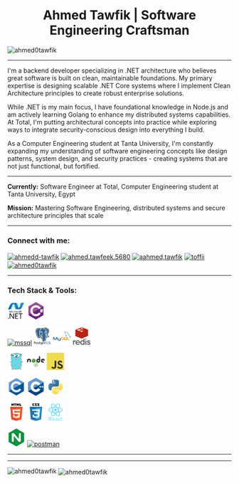 <h1 align="center">Ahmed Tawfik | Software Engineering Craftsman</h1>

<p align="left"> <img src="https://komarev.com/ghpvc/?username=ahmed0tawfik&label=Profile%20views&color=0e75b6&style=flat" alt="ahmed0tawfik" /> </p>

---


I'm a backend developer specializing in .NET architecture who believes great software is built on clean, maintainable foundations. My primary expertise is designing scalable .NET Core systems where I implement Clean Architecture principles to create robust enterprise solutions.

While .NET is my main focus, I have foundational knowledge in Node.js and am actively learning Golang to enhance my distributed systems capabilities. At Total, I'm putting architectural concepts into practice while exploring ways to integrate security-conscious design into everything I build.

As a Computer Engineering student at Tanta University, I'm constantly expanding my understanding of software engineering concepts like design patterns, system design, and security practices - creating systems that are not just functional, but fortified.

---

**Currently:** Software Engineer at Total, Computer Engineering student at Tanta University, Egypt

**Mission:** Mastering Software Engineering, distributed systems and secure architecture principles that scale

---

<h3 align="left">Connect with me:</h3>
<p align="left">
<a href="https://linkedin.com/in/ahmedd-tawfik" target="blank"><img align="center" src="https://raw.githubusercontent.com/rahuldkjain/github-profile-readme-generator/master/src/images/icons/Social/linked-in-alt.svg" alt="ahmedd-tawfik" height="30" width="40" /></a>
<a href="https://fb.com/ahmed.tawfeek.5680" target="blank"><img align="center" src="https://raw.githubusercontent.com/rahuldkjain/github-profile-readme-generator/master/src/images/icons/Social/facebook.svg" alt="ahmed.tawfeek.5680" height="30" width="40" /></a>
<a href="https://instagram.com/aahmed.tawfik" target="blank"><img align="center" src="https://raw.githubusercontent.com/rahuldkjain/github-profile-readme-generator/master/src/images/icons/Social/instagram.svg" alt="aahmed,tawfik" height="30" width="40" /></a>
<a href="https://codeforces.com/profile/toffii" target="blank"><img align="center" src="https://raw.githubusercontent.com/rahuldkjain/github-profile-readme-generator/master/src/images/icons/Social/codeforces.svg" alt="toffii" height="30" width="40" /></a>
<a href="https://www.leetcode.com/ahmed0tawfik" target="blank"><img align="center" src="https://raw.githubusercontent.com/rahuldkjain/github-profile-readme-generator/master/src/images/icons/Social/leet-code.svg" alt="ahmed0tawfik" height="30" width="40" /></a>
</p>

--- 

<h3 align="left">Tech Stack & Tools:</h3>
<p align="left">
<!-- .NET Ecosystem -->
<a href="https://dotnet.microsoft.com/" target="_blank" rel="noreferrer"><img src="https://raw.githubusercontent.com/devicons/devicon/master/icons/dot-net/dot-net-original-wordmark.svg" alt="dotnet" width="40" height="40"/></a>
<a href="https://www.w3schools.com/cs/" target="_blank" rel="noreferrer"><img src="https://raw.githubusercontent.com/devicons/devicon/master/icons/csharp/csharp-original.svg" alt="csharp" width="40" height="40"/></a>

<!-- Databases -->
<a href="https://www.microsoft.com/en-us/sql-server" target="_blank" rel="noreferrer"><img src="https://www.svgrepo.com/show/303229/microsoft-sql-server-logo.svg" alt="mssql" width="40" height="40"/></a>
<a href="https://www.postgresql.org" target="_blank" rel="noreferrer"><img src="https://raw.githubusercontent.com/devicons/devicon/master/icons/postgresql/postgresql-original-wordmark.svg" alt="postgresql" width="40" height="40"/></a>
<a href="https://www.mysql.com/" target="_blank" rel="noreferrer"><img src="https://raw.githubusercontent.com/devicons/devicon/master/icons/mysql/mysql-original-wordmark.svg" alt="mysql" width="40" height="40"/></a>
<a href="https://redis.io" target="_blank" rel="noreferrer"><img src="https://raw.githubusercontent.com/devicons/devicon/master/icons/redis/redis-original-wordmark.svg" alt="redis" width="40" height="40"/></a>

<!-- Currently Learning -->
<a href="https://golang.org" target="_blank" rel="noreferrer"><img src="https://raw.githubusercontent.com/devicons/devicon/master/icons/go/go-original.svg" alt="go" width="40" height="40"/></a>
<a href="https://nodejs.org" target="_blank" rel="noreferrer"><img src="https://raw.githubusercontent.com/devicons/devicon/master/icons/nodejs/nodejs-original-wordmark.svg" alt="nodejs" width="40" height="40"/></a>
<a href="https://developer.mozilla.org/en-US/docs/Web/JavaScript" target="_blank" rel="noreferrer"><img src="https://raw.githubusercontent.com/devicons/devicon/master/icons/javascript/javascript-original.svg" alt="javascript" width="40" height="40"/></a>


<a href="https://www.cprogramming.com/" target="_blank" rel="noreferrer"><img src="https://raw.githubusercontent.com/devicons/devicon/master/icons/c/c-original.svg" alt="c" width="40" height="40"/></a>
<a href="https://www.w3schools.com/cpp/" target="_blank" rel="noreferrer"><img src="https://raw.githubusercontent.com/devicons/devicon/master/icons/cplusplus/cplusplus-original.svg" alt="cplusplus" width="40" height="40"/></a>
<a href="https://www.python.org" target="_blank" rel="noreferrer"><img src="https://raw.githubusercontent.com/devicons/devicon/master/icons/python/python-original.svg" alt="python" width="40" height="40"/></a>


<a href="https://www.w3.org/html/" target="_blank" rel="noreferrer"><img src="https://raw.githubusercontent.com/devicons/devicon/master/icons/html5/html5-original-wordmark.svg" alt="html5" width="40" height="40"/></a>
<a href="https://www.w3schools.com/css/" target="_blank" rel="noreferrer"><img src="https://raw.githubusercontent.com/devicons/devicon/master/icons/css3/css3-original-wordmark.svg" alt="css3" width="40" height="40"/></a>
<a href="https://reactjs.org/" target="_blank" rel="noreferrer"><img src="https://raw.githubusercontent.com/devicons/devicon/master/icons/react/react-original-wordmark.svg" alt="react" width="40" height="40"/></a>

<!-- Tools -->
<a href="https://www.nginx.com" target="_blank" rel="noreferrer"><img src="https://raw.githubusercontent.com/devicons/devicon/master/icons/nginx/nginx-original.svg" alt="nginx" width="40" height="40"/></a>
<a href="https://postman.com" target="_blank" rel="noreferrer"><img src="https://www.vectorlogo.zone/logos/getpostman/getpostman-icon.svg" alt="postman" width="40" height="40"/></a>
</p>

---



---

<p><img align="left" src="https://github-readme-stats.vercel.app/api/top-langs?username=ahmed0tawfik&show_icons=true&locale=en&layout=compact" alt="ahmed0tawfik" /></p>

<p>&nbsp;<img align="center" src="https://github-readme-stats.vercel.app/api?username=ahmed0tawfik&show_icons=true&locale=en" alt="ahmed0tawfik" /></p>
